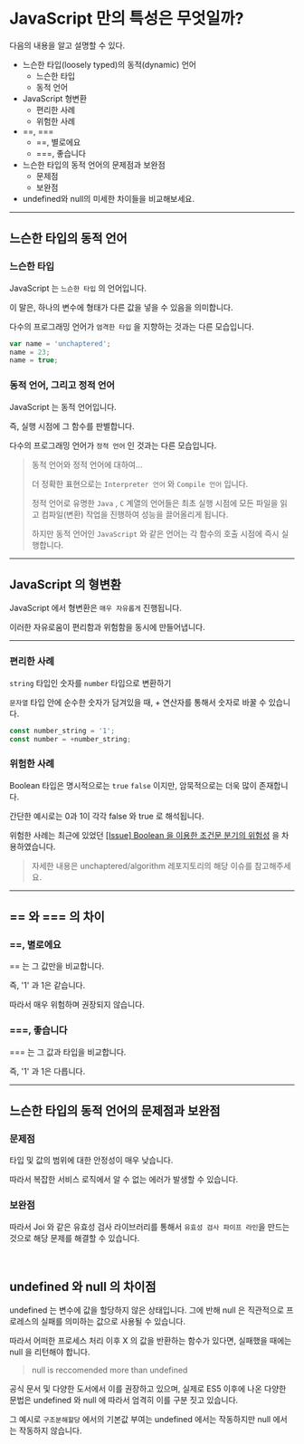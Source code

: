 # JavaScript 만의 특성은 무엇일까?

다음의 내용을 알고 설명할 수 있다.

- 느슨한 타입(loosely typed)의 동적(dynamic) 언어
    - 느슨한 타입
    - 동적 언어
- JavaScript 형변환
    - 편리한 사례
    - 위험한 사례
- ==, ===
    - ==, 별로에요
    - ===, 좋습니다
- 느슨한 타입의 동적 언어의 문제점과 보완점
    - 문제점
    - 보완점
- undefined와 null의 미세한 차이들을 비교해보세요.

<hr>

## 느슨한 타입의 동적 언어

### 느슨한 타입

JavaScript 는 `느슨한 타입` 의 언어입니다.

이 말은, 하나의 변수에 형태가 다른 값을 넣을 수 있음을 의미합니다.

다수의 프로그래밍 언어가 `엄격한 타입` 을 지향하는 것과는 다른 모습입니다.

```javascript
var name = 'unchaptered';
name = 23;
name = true;
```

### 동적 언어, 그리고 정적 언어

JavaScript 는 동적 언어입니다.

즉, 실행 시점에 그 함수를 판별합니다.

다수의 프로그래밍 언어가 `정적 언어` 인 것과는 다른 모습입니다.

> 동적 언어와 정적 언어에 대하여...
>
> 더 정확한 표현으로는 `Interpreter 언어` 와 `Compile 언어` 입니다.
>
> 정적 언어로 유명한 `Java` , `C` 계열의 언어들은 최초 실행 시점에 모든 파일을 읽고 컴파일(변환) 작업을 진행하여 성능을 끌어올리게 됩니다.
>
> 하지만 동적 언어인 `JavaScript` 와 같은 언어는 각 함수의 호출 시점에 즉시 실행합니다.

<hr>

## JavaScript 의 형변환

JavaScript 에서 형변환은 `매우 자유롭게` 진행됩니다.

이러한 자유로움이 편리함과 위험함을 동시에 만들어냅니다.

<hr>

### 편리한 사례

`string` 타입인 숫자를 `number` 타입으로 변환하기

`문자열` 타입 안에 순수한 숫자가 담겨있을 때, + 연산자를 통해서 숫자로 바꿀 수 있습니다.

```javascript
const number_string = '1';
const number = +number_string;
```

### 위험한 사례

Boolean 타입은 명시적으로는 `true` `false` 이지만, 암묵적으로는 더욱 많이 존재합니다.

간단한 예시로는 0과 1이 각각 false 와 true 로 해석됩니다.

위험한 사례는 최근에 있었던 [[Issue] Boolean 을 이용한 조건문 분기의 위험성](
https://github.com/unchaptered/algorithm/issues/5) 을 차용하였습니다.

> 자세한 내용은 unchaptered/algorithm 레포지토리의 해당 이슈를 참고해주세요.

<hr>

## == 와 === 의 차이

### ==, 별로에요

== 는 그 값만을 비교합니다.

즉, '1' 과 1은 같습니다.

따라서 매우 위험하며 권장되지 않습니다.

### ===, 좋습니다

=== 는 그 값과 타입을 비교합니다.

즉, '1' 과 1은 다릅니다.

<hr>

## 느슨한 타입의 동적 언어의 문제점과 보완점

### 문제점

타입 및 값의 범위에 대한 안정성이 매우 낮습니다.

따라서 복잡한 서비스 로직에서 알 수 없는 에러가 발생할 수 있습니다.

### 보완점

따라서 Joi 와 같은 유효성 검사 라이브러리를 통해서 `유효성 검사 파이프 라인`을 만드는 것으로 해당 문제를 해결할 수 있습니다.

<br>

## undefined 와 null 의 차이점

undefined 는 변수에 값을 할당하지 않은 상태입니다.
그에 반해 null 은 직관적으로 프로레스의 실패를 의미하는 값으로 사용될 수 있습니다.

따라서 어떠한 프로세스 처리 이후 X 의 값을 반환하는 함수가 있다면, 실패했을 때에는 null 을 리턴해야 합니다.

> null is reccomended more than undefined

공식 문서 및 다양한 도서에서 이를 권장하고 있으며, 실제로 ES5 이후에 나온 다양한 문법은 undefined 와 null 에 따라서 엄격히 이를 구분 짓고 있습니다.

그 예시로 `구조분해할당` 에서의 기본값 부여는 undefined 에서는 작동하지만 null 에서는 작동하지 않습니다.